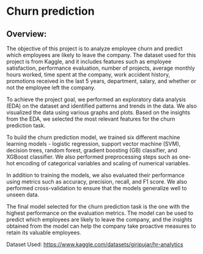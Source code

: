 # Churn prediction
  
## Overview:
The objective of this project is to analyze employee churn and predict which employees are likely to leave the company. The dataset used for this project is from Kaggle, and it includes features such as employee satisfaction, performance evaluation, number of projects, average monthly hours worked, time spent at the company, work accident history, promotions received in the last 5 years, department, salary, and whether or not the employee left the company.

To achieve the project goal, we performed an exploratory data analysis (EDA) on the dataset and identified patterns and trends in the data. We also visualized the data using various graphs and plots. Based on the insights from the EDA, we selected the most relevant features for the churn prediction task.

To build the churn prediction model, we trained six different machine learning models - logistic regression, support vector machine (SVM), decision trees, random forest, gradient boosting (GB) classifier, and XGBoost classifier. We also performed preprocessing steps such as one-hot encoding of categorical variables and scaling of numerical variables.

In addition to training the models, we also evaluated their performance using metrics such as accuracy, precision, recall, and F1 score. We also performed cross-validation to ensure that the models generalize well to unseen data.

The final model selected for the churn prediction task is the one with the highest performance on the evaluation metrics. The model can be used to predict which employees are likely to leave the company, and the insights obtained from the model can help the company take proactive measures to retain its valuable employees.
	
Dataset Used: https://www.kaggle.com/datasets/giripujar/hr-analytics
